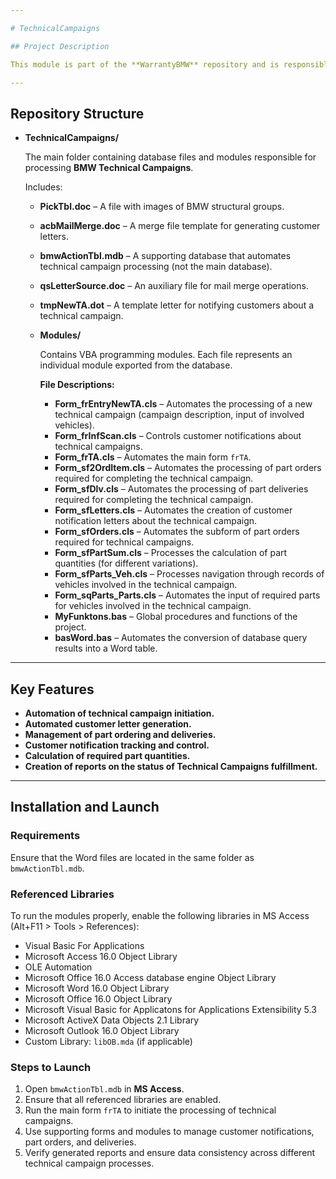 ```yaml
---

# TechnicalCampaigns

## Project Description

This module is part of the **WarrantyBMW** repository and is responsible for processing **BMW Technical Campaigns**. It includes various modules and data structures that automate the processing of Technical Campaigns, such as customer notifications, part orders, and deliveries.

---
```


## Repository Structure

- **TechnicalCampaigns/**  

  The main folder containing database files and modules responsible for processing **BMW Technical Campaigns**.

  Includes:

  - **PickTbl.doc** – A file with images of BMW structural groups.
  - **acbMailMerge.doc** – A merge file template for generating customer letters.
  - **bmwActionTbl.mdb** – A supporting database that automates technical campaign processing (not the main database).
  - **qsLetterSource.doc** – An auxiliary file for mail merge operations.
  - **tmpNewTA.dot** – A template letter for notifying customers about a technical campaign.

  - **Modules/**  

    Contains VBA programming modules. Each file represents an individual module exported from the database.

    **File Descriptions:**

    - **Form_frEntryNewTA.cls** – Automates the processing of a new technical campaign (campaign description, input of involved vehicles).
    - **Form_frInfScan.cls** – Controls customer notifications about technical campaigns.
    - **Form_frTA.cls** – Automates the main form `frTA`.
    - **Form_sf2OrdItem.cls** – Automates the processing of part orders required for completing the technical campaign.
    - **Form_sfDlv.cls** – Automates the processing of part deliveries required for completing the technical campaign.
    - **Form_sfLetters.cls** – Automates the creation of customer notification letters about the technical campaign.
    - **Form_sfOrders.cls** – Automates the subform of part orders required for technical campaigns.
    - **Form_sfPartSum.cls** – Processes the calculation of part quantities (for different variations).
    - **Form_sfParts_Veh.cls** – Processes navigation through records of vehicles involved in the technical campaign.
    - **Form_sqParts_Parts.cls** – Automates the input of required parts for vehicles involved in the technical campaign.
    - **MyFunktons.bas** – Global procedures and functions of the project.
    - **basWord.bas** – Automates the conversion of database query results into a Word table.

---

## Key Features

- **Automation of technical campaign initiation.**
- **Automated customer letter generation.**
- **Management of part ordering and deliveries.**
- **Customer notification tracking and control.**
- **Calculation of required part quantities.**
- **Creation of reports on the status of Technical Campaigns fulfillment.**

---

## Installation and Launch

### **Requirements**
Ensure that the Word files are located in the same folder as `bmwActionTbl.mdb`.

### **Referenced Libraries**
To run the modules properly, enable the following libraries in MS Access (Alt+F11 > Tools > References):

- Visual Basic For Applications
- Microsoft Access 16.0 Object Library
- OLE Automation
- Microsoft Office 16.0 Access database engine Object Library
- Microsoft Word 16.0 Object Library
- Microsoft Office 16.0 Object Library
- Microsoft Visual Basic for Applicatons for Applications Extensibility 5.3
- Microsoft ActiveX Data Objects 2.1 Library
- Microsoft Outlook 16.0 Object Library
- Custom Library: `libOB.mda` (if applicable)

### **Steps to Launch**
1. Open `bmwActionTbl.mdb` in **MS Access**.
2. Ensure that all referenced libraries are enabled.
3. Run the main form `frTA` to initiate the processing of technical campaigns.
4. Use supporting forms and modules to manage customer notifications, part orders, and deliveries.
5. Verify generated reports and ensure data consistency across different technical campaign processes.


